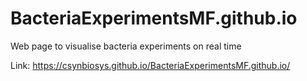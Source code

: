 # BacteriaExperimentsMF.github.io
Web page to visualise bacteria experiments on real time

Link: https://csynbiosys.github.io/BacteriaExperimentsMF.github.io/
